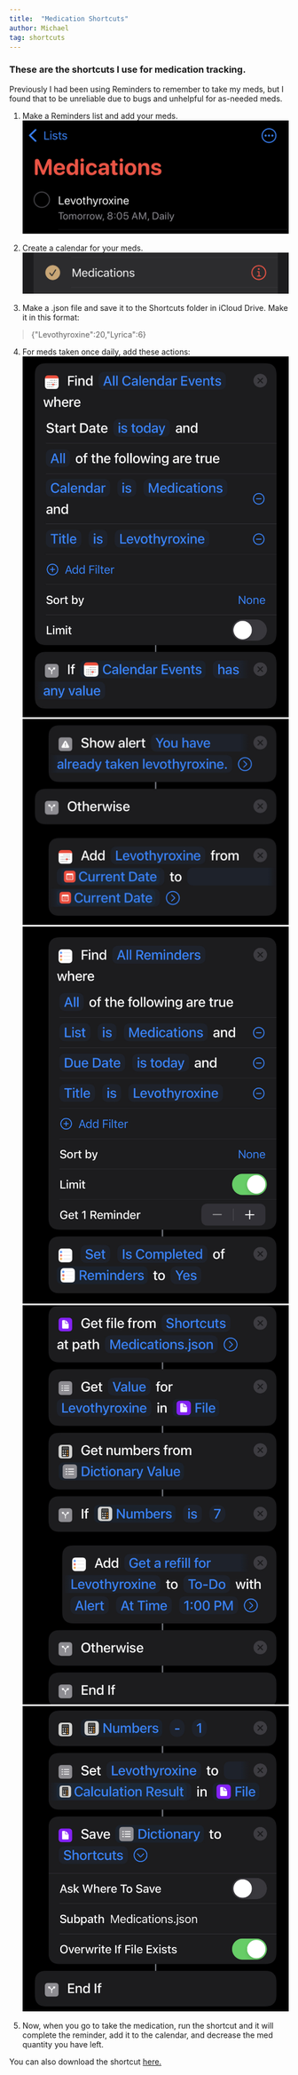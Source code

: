 ```yaml
---
title:  "Medication Shortcuts"
author: Michael
tag: shortcuts
---
```


### These are the shortcuts I use for medication tracking.

Previously I had been using Reminders to remember to take my meds, but I found that to be unreliable due to bugs and unhelpful for as-needed meds.

1. Make a Reminders list and add your meds. 
![Reminders list](/assets/shortcuts/Medications/reminderslist.jpeg)

2. Create a calendar for your meds.
![Meds calendar](/assets/shortcuts/Medications/medicationscalendar.jpeg)

3. Make a .json file and save it to the Shortcuts folder in iCloud Drive. Make it in this format:
> {"Levothyroxine":20,"Lyrica":6}

4. For meds taken once daily, add these actions:
![Find cal event](/assets/shortcuts/Medications/findcalevents.jpeg)
![Otherwise add to cal](/assets/shortcuts/Medications/otherwiseaddtocal.jpeg)
![Find all reminders](/assets/shortcuts/Medications/findallreminders.jpeg)
![Get count](/assets/shortcuts/Medications/getcount.jpeg)
![Save](/assets/shortcuts/Medications/save.jpeg)

5. Now, when you go to take the medication, run the shortcut and it will complete the reminder, add it to the calendar, and decrease the med quantity you have left.

You can also download the shortcut [here.](https://www.icloud.com/shortcuts/7c010f7437954b1dbddc8605b4fb242a)
